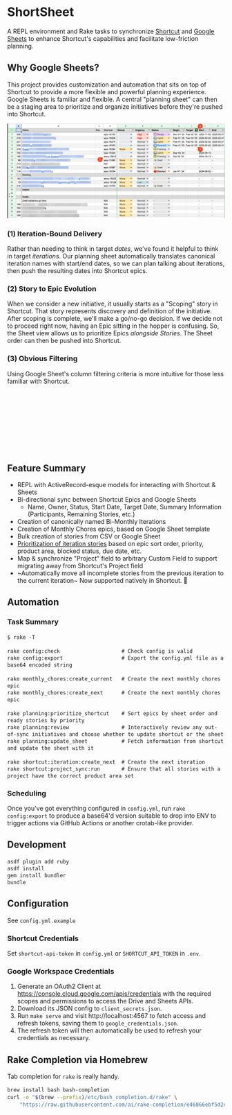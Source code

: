 # ShortSheet

A REPL environment and Rake tasks to synchronize [Shortcut](https://shortcut.com/) and [Google Sheets](https://workspace.google.com/) to enhance Shortcut's capabilities and facilitate low-friction planning.

## Why Google Sheets?

This project provides customization and automation that sits on top of Shortcut to provide a more flexible and powerful planning experience. Google Sheets is familiar and flexible. A central "planning sheet" can then be a staging area to prioritize and organize initiatives before they're pushed into Shortcut.

![A screenshot of a Google Sheet with columns A-K, including Name (with initiative names blurred out), Doc, Shortcut, Owner, Urgency, Status, Begin, Target, Start, End. The 'Begin' and 'End' columns show values like 'Nov H1 '24' and 'Feb H2 '25' (iteration names) and the resulting Start/End calendar dates are shown in columns to the right. The Target column has the funnel icon highlighted, indicated that the column is filtered.](https://raw.githubusercontent.com/nonrational/short-sheet/refs/heads/main/static/annotated_google_sheet_screenshot.png)


### (1) Iteration-Bound Delivery

Rather than needing to think in target _dates_, we've found it helpful to think in target _iterations_. Our planning sheet automatically translates canonical iteration names with start/end dates, so we can plan talking about iterations, then push the resulting dates into Shortcut epics.

### (2) Story to Epic Evolution

When we consider a new initiative, it usually starts as a "Scoping" story in Shortcut. That story represents discovery and definition of the initiative. After scoping is complete, we'll make a go/no-go decision. If we decide not to proceed right now, having an Epic sitting in the hopper is confusing. So, the Sheet view allows us to prioritize Epics _alongside Stories_. The Sheet order can then be pushed into Shortcut.

### (3) Obvious Filtering

Using Google Sheet's column filtering criteria is more intuitive for those less familiar with Shortcut.

<div style="margin-bottom: 180px;"></div>

## Feature Summary

- REPL with ActiveRecord-esque models for interacting with Shortcut & Sheets
- Bi-directional sync between Shortcut Epics and Google Sheets
    - Name, Owner, Status, Start Date, Target Date, Summary Information (Participants, Remaining Stories, etc.)
- Creation of canonically named Bi-Monthly Iterations
- Creation of Monthly Chores epics, based on Google Sheet template
- Bulk creation of stories from CSV or Google Sheet
- [Prioritization of iteration stories](https://github.com/nonrational/short-sheet/blob/main/lib/tasks/iteration_ready_sort.rb#L34-L41) based on epic sort order, priority, product area, blocked status, due date, etc.
- Map & synchronize "Project" field to arbitrary Custom Field to support migrating away from Shortcut's Project field
- ~Automatically move all incomplete stories from the previous iteration to the current iteration~ Now supported natively in Shortcut. :tada:

## Automation

### Task Summary

```shell
$ rake -T

rake config:check                    # Check config is valid
rake config:export                   # Export the config.yml file as a base64 encoded string

rake monthly_chores:create_current   # Create the next monthly chores epic
rake monthly_chores:create_next      # Create the next monthly chores epic

rake planning:prioritize_shortcut    # Sort epics by sheet order and ready stories by priority
rake planning:review                 # Interactively review any out-of-sync initiatives and choose whether to update shortcut or the sheet
rake planning:update_sheet           # Fetch information from shortcut and update the sheet with it

rake shortcut:iteration:create_next  # Create the next iteration
rake shortcut:project_sync:run       # Ensure that all stories with a project have the correct product area set

```
### Scheduling

Once you've got everything configured in `config.yml`, run `rake config:export` to produce a base64'd version suitable to drop into ENV to trigger actions via GitHub Actions or another crotab-like provider.

## Development

```shell
asdf plugin add ruby
asdf install
gem install bundler
bundle
```

## Configuration

See `config.yml.example`

### Shortcut Credentials

Set `shortcut-api-token` in `config.yml` or `SHORTCUT_API_TOKEN` in `.env`.

### Google Workspace Credentials

1. Generate an OAuth2 Client at https://console.cloud.google.com/apis/credentials with the required scopes and permissions to access the Drive and Sheets APIs.
1. Download its JSON config to `client_secrets.json`.
1. Run `make serve` and visit http://localhost:4567 to fetch access and refresh tokens, saving them to `google_credentials.json`.
1. The refresh token will then automatically be used to refresh your credentials as necessary.

## Rake Completion via Homebrew

Tab completion for `rake` is really handy.

```sh
brew install bash bash-completion
curl -o "$(brew --prefix)/etc/bash_completion.d/rake" \
    "https://raw.githubusercontent.com/ai/rake-completion/e46866ebf5d2e0d5b8cb3f03bae6ff98f22a2899/rake"
```
